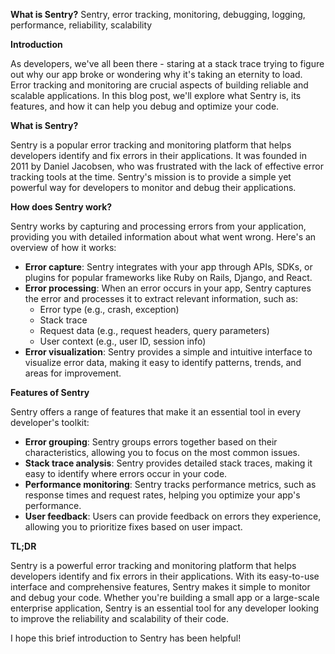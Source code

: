 **What is Sentry?**
Sentry, error tracking, monitoring, debugging, logging, performance, reliability, scalability

**Introduction**

As developers, we've all been there - staring at a stack trace trying to figure out why our app broke or wondering why it's taking an eternity to load. Error tracking and monitoring are crucial aspects of building reliable and scalable applications. In this blog post, we'll explore what Sentry is, its features, and how it can help you debug and optimize your code.

**What is Sentry?**

Sentry is a popular error tracking and monitoring platform that helps developers identify and fix errors in their applications. It was founded in 2011 by Daniel Jacobsen, who was frustrated with the lack of effective error tracking tools at the time. Sentry's mission is to provide a simple yet powerful way for developers to monitor and debug their applications.

**How does Sentry work?**

Sentry works by capturing and processing errors from your application, providing you with detailed information about what went wrong. Here's an overview of how it works:

* **Error capture**: Sentry integrates with your app through APIs, SDKs, or plugins for popular frameworks like Ruby on Rails, Django, and React.
* **Error processing**: When an error occurs in your app, Sentry captures the error and processes it to extract relevant information, such as:
	+ Error type (e.g., crash, exception)
	+ Stack trace
	+ Request data (e.g., request headers, query parameters)
	+ User context (e.g., user ID, session info)
* **Error visualization**: Sentry provides a simple and intuitive interface to visualize error data, making it easy to identify patterns, trends, and areas for improvement.

**Features of Sentry**

Sentry offers a range of features that make it an essential tool in every developer's toolkit:

* **Error grouping**: Sentry groups errors together based on their characteristics, allowing you to focus on the most common issues.
* **Stack trace analysis**: Sentry provides detailed stack traces, making it easy to identify where errors occur in your code.
* **Performance monitoring**: Sentry tracks performance metrics, such as response times and request rates, helping you optimize your app's performance.
* **User feedback**: Users can provide feedback on errors they experience, allowing you to prioritize fixes based on user impact.

**TL;DR**

Sentry is a powerful error tracking and monitoring platform that helps developers identify and fix errors in their applications. With its easy-to-use interface and comprehensive features, Sentry makes it simple to monitor and debug your code. Whether you're building a small app or a large-scale enterprise application, Sentry is an essential tool for any developer looking to improve the reliability and scalability of their code.

I hope this brief introduction to Sentry has been helpful!